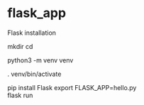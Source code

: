 # flask_app

Flask installation 

mkdir <project name>
cd <project name>

python3 -m venv venv

 . venv/bin/activate

pip install Flask
export FLASK_APP=hello.py  
flask run
